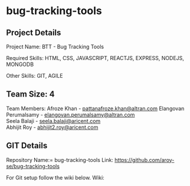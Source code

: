 # bug-tracking-tools

Project Details
---------------
Project Name:  BTT - Bug Tracking Tools

Required Skills:  HTML, CSS, JAVASCRIPT, REACTJS, EXPRESS, NODEJS, MONGODB

Other Skills:  GIT, AGILE

Team Size: 4
-------------
Team Members:
Afroze Khan	- pattanafroze.khan@altran.com
Elangovan Perumalsamy	- elangovan.perumalsamy@altran.com	
Seela Balaji	- seela.balaji@aricent.com	
Abhijit Roy - abhijit2.roy@aricent.com
	

GIT Details
-------------
Repository Name:= bug-tracking-tools
Link: https://github.com/aroy-se/bug-tracking-tools

For Git setup follow the wiki below.
Wiki: 
